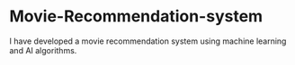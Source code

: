 # Movie-Recommendation-system
I have developed a movie recommendation system using machine learning and AI algorithms.
